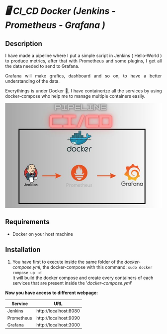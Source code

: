 # _🖥️ CI_CD Docker (Jenkins - Prometheus - Grafana )_

## Description
<div style="text-align: justify;">
  I have made a pipeline where I put a simple script in Jenkins ( Hello-World ) to produce metrics, after that with Prometheus and some plugins, I get all the data needed to send to Grafana.
  
Grafana will make grafics, dashboard and so on, to have a better understanding of the data.

Everythings is under Docker 🐋, I have containerize all the services by using docker-compose who help me to manage multiple containers easily.
</div>
<p align="center">
  <img src="ReadMe-Pictures/PipelineCICD.jpg" alt="Description de l'image">
</p>


## Requirements
  - Docker on your host machine

## Installation

1) You have first to execute inside the same folder of the _docker-compose.yml_, the docker-compose with this command: ``sudo docker compose up -d``<br>
It will build the docker compose and create every containers of each services that are present inside the '_docker-compose.yml_'

**Now you have access to different webpage:**

| Service     | URL                   |
| ----------- | --------------------- |
| Jenkins     | http://localhost:8080 |
| Prometheus  | http://localhost:9090 |
| Grafana     | http://localhost:3000 |
